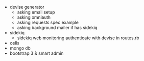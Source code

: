 - devise generator
  - asking email setup
  - asking omniauth
  - asking requests spec example
  - asking background mailer if has sidekiq
- sidekiq
  - sidekiq web monitoring authenticate with devise in routes.rb
- cells
- mongo db
- bootstrap 3 & smart admin